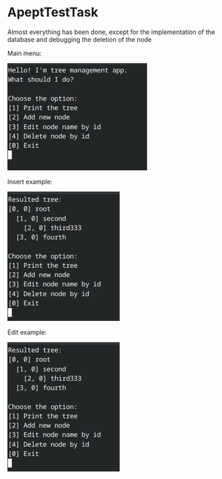 # ApeptTestTask

Almost everything has been done, except for the implementation of the database and debugging the deletion of the node

Main menu:

![Main menu](./img/Main%20menu.jpg)

Insert example:

![Insert example](./img/Edit%20example.jpg)

Edit example:

![Edit example](./img/Edit%20example.jpg)